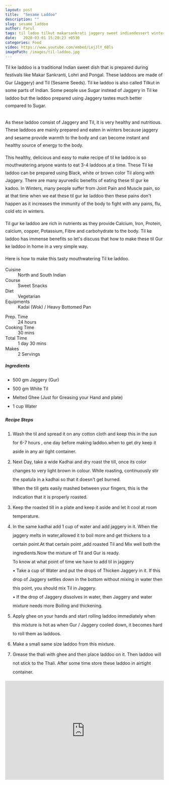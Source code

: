 ```yaml
---
layout: post
title:  "Sesame Laddoo"
description: ""
slug: sesame_laddoo
author: Parul
tags: til ladoo tilkut makarsankrati jaggery sweet indiandessert winters health benefits foodyindianmom sesame gur til blacktil whitetil browntil tilpatti mithai festival easy tasty delicious sesame jaggery balls homemade lohri pongal warmth favourite energy ladoo instant
date:   2020-03-01 15:20:23 +0530
categories: Food
video: https://www.youtube.com/embed/LejJlY_6Bls
imagePath: /images/til-laddoo.jpg
---
```

<p class="text-justify" style="line-height: 175%;">
Til ke laddoo is a traditional Indian sweet dish that is prepared during festivals like Makar Sankranti, Lohri and Pongal. These laddoos are made of Gur (Jaggery) and Til (Sesame Seeds). Til ke laddoo is also called Tilkut in some parts of Indian. Some people use Sugar instead of Jaggery in Til ke laddoo but the laddoo prepared using Jaggery tastes much better compared to Sugar.
</p>

<div class="row">
    <div class="col-md-12"><img src="../images/til-laddoo.jpg" alt="" class="rounded img-fluid mb-2"></div>
</div>

<p class="text-justify" style="line-height: 175%;">
As these laddoo consist of Jaggery and Til, it is very healthy and nutritious. These laddoos are mainly prepared and eaten in winters because jaggery and sesame provide warmth to the body and can become instant and healthy source of energy to the body.
</p>

<p class="text-justify" style="line-height: 175%;">
This healthy,  delicious  and easy to make recipe of til ke laddoo is so mouthwatering anyone wants to eat 3-4 laddoos at a time. These Til ke laddoo can be prepared using Black, white or brown color Til along with Jaggery.
There are many ayurvedic benefits of eating these til gur ke kadoo. In Winters, many people suffer from Joint Pain and Muscle pain, so at that time when we eat these til gur ke laddoo then these pains don't happen as it increases the immunity of the body to fight with any pains, flu, cold etc in winters.
</p>

<p class="text-justify" style="line-height: 175%;">
Til gur ke laddoo are rich in nutrients as they provide Calcium, Iron, Protein, calcium, copper, Potassium, Fibre and carbohydrate to the body. Til ke laddoo has immense benefits  so let's discuss that how to make these til Gur ke laddoo in home in a very simple way.
</p>

<p class="text-justify" style="line-height: 175%;">
Here is how to make this tasty mouthwatering Til ke laddoo.
</p>

<div class="row">
    <div class="col-md-6">
        <dl class="row">
            <dt class="col-sm-4">Cuisine</dt><dd class="col-sm-7">North and South Indian</dd>
            <dt class="col-sm-4">Course</dt><dd class="col-sm-7">Sweet Snacks</dd>
            <dt class="col-sm-4">Diet</dt><dd class="col-sm-7">Vegetarian</dd>
            <dt class="col-sm-4">Equipments</dt><dd class="col-sm-7">Kadai (Wok) / Heavy Bottomed Pan</dd>
        </dl>
    </div>
    <div class="col-md-6">
        <dl class="row">
            <dt class="col-sm-5">Prep. Time</dt><dd class="col-sm-7">24 hours</dd>
            <dt class="col-sm-5">Cooking Time</dt><dd class="col-sm-7">30 mins</dd>
            <dt class="col-sm-5">Total Time</dt><dd class="col-sm-7">1 day 30 mins</dd>
            <dt class="col-sm-5">Makes</dt><dd class="col-sm-7">2 Servings</dd>
        </dl>
    </div>
</div>

<section>
    <div class="recipe-section-divider"></div>
    <div class="row" id="ingredients">
        <div class="col-md-12"><h5 class="font-weight-bold">Ingredients</h5></div>
    </div>
    <div class="row">
        <div class="col-md-12">            
            <ul style="line-height: 200%">
                <li>500 gm Jaggery (Gur)</li>
                <li>500 gm White Til</li>
                <li>Melted Ghee (Just for Greasing your Hand and plate)</li>
                <li>1 cup Water</li>
            </ul>
        </div>
    </div>
</section>
<div class="recipe-section-divider"></div>
<div class="row" id="recipe">
    <div class="col-md-12"><h5 class="font-weight-bold">Recipe Steps</h5></div>
</div>
<div class="row">
    <div class="col-md-12">
    <ol class="text-justify" style="line-height: 200%">
        <li style="margin-bottom:5px;">Wash the til and spread it on any cotton cloth and keep this in the sun for  6-7 hours , one day before making laddoo.when to get dry keep it aside in any air tight container.</li>
        <li style="margin-bottom:5px;">Next Day, take a wide Kadhai and dry roast the till,  once its color changes to very light brown in colour. While roasting, continuously stir the spatula in a kadhai so that it doesn't get burned.<br>
        <i class="fas fa-lightbulb"></i> When the till gets easily  mashed  between your fingers, this is the indication that it is properly roasted.</li>
        <li style="margin-bottom:5px;">Keep the roasted till in a plate and keep it aside and let it cool  at room temperature.</li>
        <li style="margin-bottom:5px;">In the same kadhai add 1 cup of water and add jaggery in it. When the jaggery melts in water,allowed it to boil more and get thickens to a certain point.At that certain point ,add roasted Til and Mix well both the ingredients.Now the mixture of Til and Gur is ready.
                        <br><i class="fas fa-lightbulb"></i>  To know at what point of time we have to add til in jaggery<br>
                        &bull; Take a cup of Water and put the drops of Thicken Jaggery in it. If this drop of Jaggery settles down in the bottom without mixing in water then this point, you should mix Til in Jaggery.<br>
                        &bull; If  the drop of Jaggery dissolves in water, then Jaggery and water mixture needs more Boiling and thickening.
                        </li>
        <li style="margin-bottom:5px;">Apply ghee on your hands and start rolling laddoo immediately when this mixture is hot as when Gur / Jaggery cooled down, it becomes hard to roll them as laddoos.</li>
        <li style="margin-bottom:5px;">Make a small same size laddoo from this mixture.</li>
        <li style="margin-bottom:5px;">Grease the thali with ghee and then place laddoo on it. Then laddoo will not stick to the Thali. After some time store these laddoo in airtight container.</li>
    </ol>
    </div>
</div>
<div class="row" id="video">
    <div class="col-md-12">
        <div class="embed-responsive embed-responsive-16by9">
            <iframe width="100%" height="315" src="https://www.youtube.com/embed/LejJlY_6Bls" frameborder="0" allow="accelerometer; autoplay; encrypted-media; gyroscope; picture-in-picture" allowfullscreen></iframe>
        </div>
    </div>
</div>
<br>